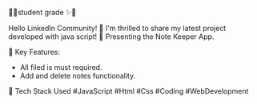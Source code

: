 🧮✨student grade ✨🧮

Hello LinkedIn Community! 👋 I'm thrilled to share my latest project developed with java script! 🚀 Presenting the Note Keeper App.

🌟 Key Features:

- All filed is must required.
- Add and delete notes functionality.

🚀 Tech Stack Used
#JavaScript 
#Html 
#Css 
#Coding 
#WebDevelopment
